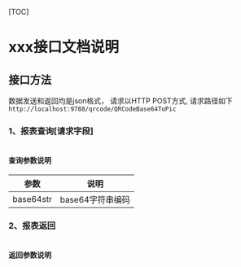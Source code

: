 [TOC]

# xxx接口文档说明

## 接口方法
数据发送和返回均是json格式， 请求以HTTP POST方式, 请求路径如下
`http://localhost:9788/qrcode/QRCodeBase64ToPic`

### 1、报表查询[请求字段]

```

```

#### 查询参数说明

| 参数              | 说明            |
| --------------- |---------------|
| base64str       | base64字符串编码|


### 2、报表返回
```

```

#### 返回参数说明

```

```